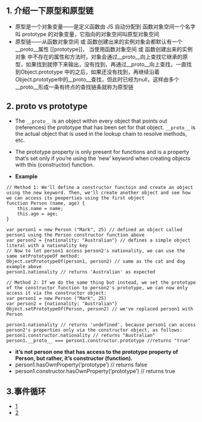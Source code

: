 ## 1. 介绍一下原型和原型链
- 原型是一个对象变量——是定义函数由 JS 自动分配到 函数对象空间一个名字叫 prototype 的对象变量，它指向的对象空间叫原型对象空间
- 原型链——从函数对象空间 或 函数创建出来的实例对象会都默认有一个__proto__属性 [[prototype]]， 当使用函数对象空间  或  函数创建出来的实例对象 中不存在的属性和方法时，对象会通过__proto__向上查找它继承的原型，如果找到就停下来输出，没有找到，再通过__proto__向上查找，一直找到Object.prototype 中的之后，如果还没有找到，再继续沿着Object.prototype中的__proto__查找，但此时已经为null，这样由多个__proto__形成一条有终点的查找链条就称为原型链

## 2. __proto__ vs prototype
- The `__proto__` is an object within every object that points out (references) the prototype that has been set for that object. `__proto__` is the actual object that is used in the lookup chain to resolve methods, etc.  
- The prototype property is only present for functions and is a property that’s set only if you’re using the ‘new’ keyword when creating objects with this (constructor) function.

- **Example**
```
// Method 1: We'll define a constructor functoin and create an object using the new keyword. Then, we'll create another object and see how we can access its peoperties using the first object
function Person (name, age) {
	this.name = name;
	this.age = age;
}

var person1 = new Person ("Mark", 25) // defined an object called person1 using the Person constructor function above
var person2 = {nationality: "Australian"} // defines a simple object literal with a nationality key
// Now to let person1 access person2's nationality, we can use the same setPrototypeOf method:
Object.setPrototypeOf(person1, person2) // same as the cat and dog example above
person1.nationality // returns 'Australian' as expected

// Method 2: If we do the same thing but instead, we set the prototype of the constructor function to person2's prototype, we can now only access it via the constructor object:
var person1 = new Person ("Mark", 25)
var person2 = {nationality: "Australian"}
Object.setPrototypeOf(Person, person2) // we've replaced person1 with Person

person1.nationality // returns 'undefined', because person1 can access person2's properties only via the constructor object, as follows:
person1.constructor.nationality // returns "Australian"
person1.__proto__ === person1.constructor.prototype //returns "true"
```
- **it’s not person one that has access to the prototype property of Person, but rather, it’s constructor (function).**
- person1.hasOwnProperty(‘prototype’) // returns false
- person1.constructor.hasOwnProperty(‘prototype’) // returns true


## 3.事件循环
- [1](https://blog.51cto.com/u_15175507/2723567)
- [2](https://segmentfault.com/a/1190000017204460)
